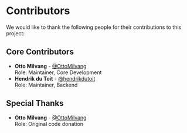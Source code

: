 # Contributors

We would like to thank the following people for their contributions to this project:

## Core Contributors

- **Otto Milvang** - [@OttoMilvang](https://github.com/OttoMilvang/TieBreakServer)\
  Role: Maintainer, Core Development
- **Hendrik du Toit** - [@hendrikdutoit](https://github.com/hendrikdutoit)\
  Role: Maintainer, Backend

## Special Thanks

- **Otto Milvang** - [@OttoMilvang](https://github.com/OttoMilvang/TieBreakServer)\
  Role: Original code donation
